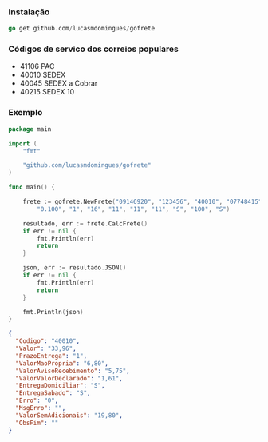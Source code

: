 ### Instalação
```go
go get github.com/lucasmdomingues/gofrete
```

### Códigos de servico dos correios populares
* 41106 PAC
* 40010 SEDEX
* 40045 SEDEX a Cobrar
* 40215 SEDEX 10

### Exemplo
```go
package main

import (
	"fmt"

	"github.com/lucasmdomingues/gofrete"
)

func main() {

	frete := gofrete.NewFrete("09146920", "123456", "40010", "07748415", "02019010",
		"0.100", "1", "16", "11", "11", "11", "S", "100", "S")

	resultado, err := frete.CalcFrete()
	if err != nil {
		fmt.Println(err)
		return
	}

	json, err := resultado.JSON()
	if err != nil {
		fmt.Println(err)
		return
	}

	fmt.Println(json)
}
```
```json
{
  "Codigo": "40010",
  "Valor": "33,96",
  "PrazoEntrega": "1",
  "ValorMaoPropria": "6,80",
  "ValorAvisoRecebimento": "5,75",
  "ValorValorDeclarado": "1,61",
  "EntregaDomiciliar": "S",
  "EntregaSabado": "S",
  "Erro": "0",
  "MsgErro": "",
  "ValorSemAdicionais": "19,80",
  "ObsFim": ""
}
```

